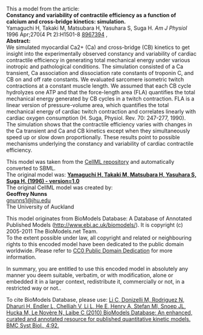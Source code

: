 

This a model from the article:  
**Constancy and variability of contractile efficiency as a function of calcium and cross-bridge kinetics: simulation.**   
Yamaguchi H, Takaki M, Matsubara H, Yasuhara S, Suga H. _Am J Physiol_ 1996
Apr;270(4 Pt 2):H1501-8 [8967394](http://www.ncbi.nlm.nih.gov/pubmed/8967394)
,  
**Abstract:**   
We simulated myocardial Ca2+ (Ca) and cross-bridge (CB) kinetics to get
insight into the experimentally observed constancy and variability of cardiac
contractile efficiency in generating total mechanical energy under various
inotropic and pathological conditions. The simulation consisted of a Ca
transient, Ca association and dissociation rate constants of troponin C, and
CB on and off rate constants. We evaluated sarcomere isometric twitch
contractions at a constant muscle length. We assumed that each CB cycle
hydrolyzes one ATP and that the force-length area (FLA) quantifies the total
mechanical energy generated by CB cycles in a twitch contraction. FLA is a
linear version of pressure-volume area, which quantifies the total mechanical
energy of cardiac twitch contraction and correlates linearly with cardiac
oxygen consumption (H. Suga, Physiol. Rev. 70: 247-277, 1990). The simulation
shows that the contractile efficiency varies with changes in the Ca transient
and Ca and CB kinetics except when they simultaneously speed up or slow down
proportionally. These results point to possible mechanisms underlying the
constancy and variability of cardiac contractile efficiency.

This model was taken from the [CellML
repository](http://www.cellml.org/models) and automatically converted to SBML.  
The original model was: [ **Yamaguchi H, Takaki M, Matsubara H, Yasuhara S,
Suga H. (1996) - version=1.0**
](http://models.cellml.org/exposure/d11e3a9251205b2c1fd0363df4088da0)  
The original CellML model was created by:  
**Geoffrey Nunns**   
gnunns1@jhu.edu  
The University of Auckland  

This model originates from BioModels Database: A Database of Annotated
Published Models (http://www.ebi.ac.uk/biomodels/). It is copyright (c)
2005-2011 The BioModels.net Team.  
To the extent possible under law, all copyright and related or neighbouring
rights to this encoded model have been dedicated to the public domain
worldwide. Please refer to [CC0 Public Domain
Dedication](http://creativecommons.org/publicdomain/zero/1.0/) for more
information.

In summary, you are entitled to use this encoded model in absolutely any
manner you deem suitable, verbatim, or with modification, alone or embedded it
in a larger context, redistribute it, commercially or not, in a restricted way
or not..  
  
To cite BioModels Database, please use: [Li C, Donizelli M, Rodriguez N,
Dharuri H, Endler L, Chelliah V, Li L, He E, Henry A, Stefan MI, Snoep JL,
Hucka M, Le Novère N, Laibe C (2010) BioModels Database: An enhanced, curated
and annotated resource for published quantitative kinetic models. BMC Syst
Biol., 4:92.](http://www.ncbi.nlm.nih.gov/pubmed/20587024)

